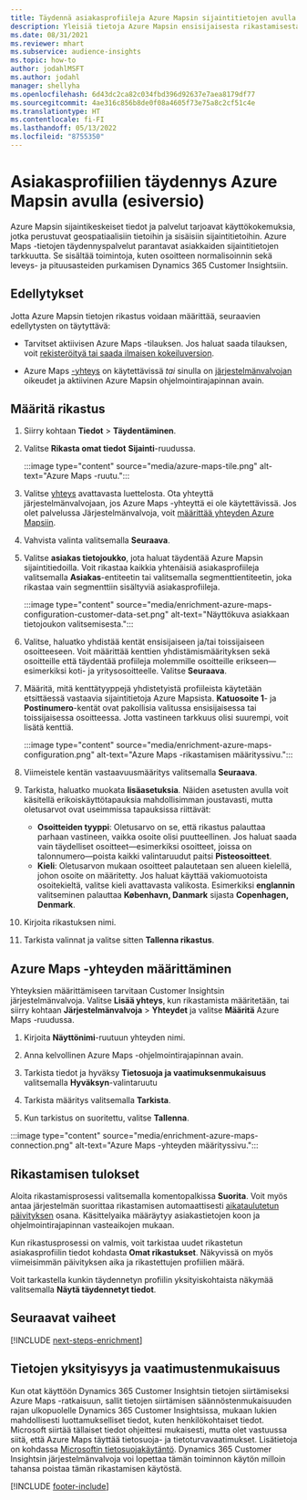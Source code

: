 ```yaml
---
title: Täydennä asiakasprofiileja Azure Mapsin sijaintitietojen avulla
description: Yleisiä tietoja Azure Mapsin ensisijaisesta rikastamisesta.
ms.date: 08/31/2021
ms.reviewer: mhart
ms.subservice: audience-insights
ms.topic: how-to
author: jodahlMSFT
ms.author: jodahl
manager: shellyha
ms.openlocfilehash: 6d43dc2ca82c034fbd396d92637e7aea8179df77
ms.sourcegitcommit: 4ae316c856b8de0f08a4605f73e75a8c2cf51c4e
ms.translationtype: HT
ms.contentlocale: fi-FI
ms.lasthandoff: 05/13/2022
ms.locfileid: "8755350"
---
```

# <a name="enrichment-of-customer-profiles-with-azure-maps-preview"></a>Asiakasprofiilien täydennys Azure Mapsin avulla (esiversio)

Azure Mapsin sijaintikeskeiset tiedot ja palvelut tarjoavat käyttökokemuksia, jotka perustuvat geospatiaalisiin tietoihin ja sisäisiin sijaintitietoihin. Azure Maps -tietojen täydennyspalvelut parantavat asiakkaiden sijaintitietojen tarkkuutta. Se sisältää toimintoja, kuten osoitteen normalisoinnin sekä leveys- ja pituusasteiden purkamisen Dynamics 365 Customer Insightsiin.

## <a name="prerequisites"></a>Edellytykset

Jotta Azure Mapsin tietojen rikastus voidaan määrittää, seuraavien edellytysten on täytyttävä:

- Tarvitset aktiivisen Azure Maps -tilauksen. Jos haluat saada tilauksen, voit [rekisteröityä tai saada ilmaisen kokeiluversion](https://azure.microsoft.com/services/azure-maps/).

- Azure Maps [-yhteys](connections.md) on käytettävissä *tai* sinulla on [järjestelmänvalvojan](permissions.md#admin) oikeudet ja aktiivinen Azure Mapsin ohjelmointirajapinnan avain.

## <a name="configure-the-enrichment"></a>Määritä rikastus

1. Siirry kohtaan **Tiedot** > **Täydentäminen**. 

1. Valitse **Rikasta omat tiedot** **Sijainti**-ruudussa.

   :::image type="content" source="media/azure-maps-tile.png" alt-text="Azure Maps -ruutu.":::

1. Valitse [yhteys](connections.md) avattavasta luettelosta. Ota yhteyttä järjestelmänvalvojaan, jos Azure Maps -yhteyttä ei ole käytettävissä. Jos olet palvelussa Järjestelmänvalvoja, voit [määrittää yhteyden Azure Mapsiin](#configure-the-connection-for-azure-maps). 

1. Vahvista valinta valitsemalla **Seuraava**.

1. Valitse **asiakas tietojoukko**, jota haluat täydentää Azure Mapsin sijaintitiedoilla. Voit rikastaa kaikkia yhtenäisiä asiakasprofiileja valitsemalla **Asiakas**-entiteetin tai valitsemalla segmenttientiteetin, joka rikastaa vain segmenttiin sisältyviä asiakasprofiileja.

    :::image type="content" source="media/enrichment-azure-maps-configuration-customer-data-set.png" alt-text="Näyttökuva asiakkaan tietojoukon valitsemisesta.":::

1. Valitse, haluatko yhdistää kentät ensisijaiseen ja/tai toissijaiseen osoitteeseen. Voit määrittää kenttien yhdistämismäärityksen sekä osoitteille että täydentää profiileja molemmille osoitteille erikseen&mdash;esimerkiksi koti- ja yritysosoitteelle. Valitse **Seuraava**.

1. Määritä, mitä kenttätyyppejä yhdistetyistä profiileista käytetään etsittäessä vastaavia sijaintitietoja Azure Mapsista. **Katuosoite 1**- ja **Postinumero**-kentät ovat pakollisia valitussa ensisijaisessa tai toissijaisessa osoitteessa. Jotta vastineen tarkkuus olisi suurempi, voit lisätä kenttiä.

   :::image type="content" source="media/enrichment-azure-maps-configuration.png" alt-text="Azure Maps -rikastamisen määrityssivu.":::

1. Viimeistele kentän vastaavuusmääritys valitsemalla **Seuraava**.

1. Tarkista, haluatko muokata **lisäasetuksia**. Näiden asetusten avulla voit käsitellä erikoiskäyttötapauksia mahdollisimman joustavasti, mutta oletusarvot ovat useimmissa tapauksissa riittävät:
   - **Osoitteiden tyyppi**: Oletusarvo on se, että rikastus palauttaa parhaan vastineen, vaikka osoite olisi puutteellinen. Jos haluat saada vain täydelliset osoitteet&mdash;esimerkiksi osoitteet, joissa on talonnumero&mdash;poista kaikki valintaruudut paitsi **Pisteosoitteet**. 
   - **Kieli**: Oletusarvon mukaan osoitteet palautetaan sen alueen kielellä, johon osoite on määritetty. Jos haluat käyttää vakiomuotoista osoitekieltä, valitse kieli avattavasta valikosta. Esimerkiksi **englannin** valitseminen palauttaa **København, Danmark** sijasta **Copenhagen, Denmark**.

1. Kirjoita rikastuksen nimi.

1. Tarkista valinnat ja valitse sitten **Tallenna rikastus**.

## <a name="configure-the-connection-for-azure-maps"></a>Azure Maps -yhteyden määrittäminen

Yhteyksien määrittämiseen tarvitaan Customer Insightsin järjestelmänvalvoja. Valitse **Lisää yhteys**, kun rikastamista määritetään, tai siirry kohtaan **Järjestelmänvalvoja** > **Yhteydet** ja valitse **Määritä** Azure Maps -ruudussa.

1. Kirjoita **Näyttönimi**-ruutuun yhteyden nimi.

1. Anna kelvollinen Azure Maps -ohjelmointirajapinnan avain.

1. Tarkista tiedot ja hyväksy **Tietosuoja ja vaatimuksenmukaisuus** valitsemalla **Hyväksyn**-valintaruutu

1. Tarkista määritys valitsemalla **Tarkista**.

1. Kun tarkistus on suoritettu, valitse **Tallenna**.

:::image type="content" source="media/enrichment-azure-maps-connection.png" alt-text="Azure Maps -yhteyden määrityssivu.":::

## <a name="enrichment-results"></a>Rikastamisen tulokset

Aloita rikastamisprosessi valitsemalla komentopalkissa **Suorita**. Voit myös antaa järjestelmän suorittaa rikastamisen automaattisesti [aikataulutetun päivityksen](system.md#schedule-tab) osana. Käsittelyaika määräytyy asiakastietojen koon ja ohjelmointirajapinnan vasteaikojen mukaan.

Kun rikastusprosessi on valmis, voit tarkistaa uudet rikastetun asiakasprofiilin tiedot kohdasta **Omat rikastukset**. Näkyvissä on myös viimeisimmän päivityksen aika ja rikastettujen profiilien määrä.

Voit tarkastella kunkin täydennetyn profiilin yksityiskohtaista näkymää valitsemalla **Näytä täydennetyt tiedot**.

## <a name="next-steps"></a>Seuraavat vaiheet

[!INCLUDE [next-steps-enrichment](includes/next-steps-enrichment.md)]

## <a name="data-privacy-and-compliance"></a>Tietojen yksityisyys ja vaatimustenmukaisuus

Kun otat käyttöön Dynamics 365 Customer Insightsin tietojen siirtämiseksi Azure Maps -ratkaisuun, sallit tietojen siirtämisen säännöstenmukaisuuden rajan ulkopuolelle Dynamics 365 Customer Insightsissa, mukaan lukien mahdollisesti luottamukselliset tiedot, kuten henkilökohtaiset tiedot. Microsoft siirtää tällaiset tiedot ohjeittesi mukaisesti, mutta olet vastuussa siitä, että Azure Maps täyttää tietosuoja- ja tietoturvavaatimukset. Lisätietoja on kohdassa [Microsoftin tietosuojakäytäntö](https://go.microsoft.com/fwlink/?linkid=396732).
Dynamics 365 Customer Insightsin järjestelmänvalvoja voi lopettaa tämän toiminnon käytön milloin tahansa poistaa tämän rikastamisen käytöstä.

[!INCLUDE [footer-include](includes/footer-banner.md)]
